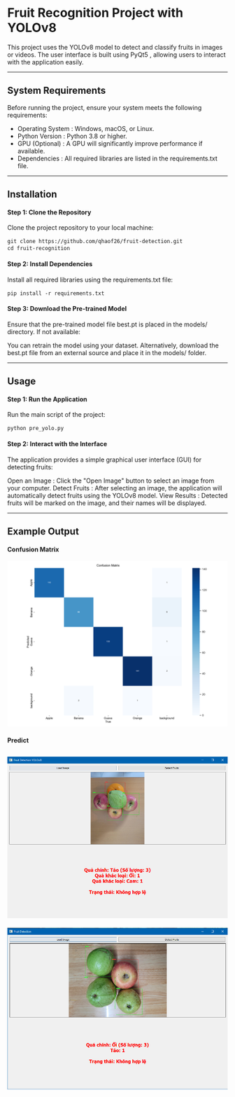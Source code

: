 # Fruit Recognition Project with YOLOv8
This project uses the YOLOv8 model to detect and classify fruits in images or videos. The user interface is built using PyQt5 , allowing users to interact with the application easily.

----
## System Requirements
Before running the project, ensure your system meets the following requirements:

- Operating System : Windows, macOS, or Linux.
- Python Version : Python 3.8 or higher.
- GPU (Optional) : A GPU will significantly improve performance if available.
- Dependencies : All required libraries are listed in the requirements.txt file.

---
## Installation
#### Step 1: Clone the Repository
Clone the project repository to your local machine:
```
git clone https://github.com/qhaof26/fruit-detection.git
cd fruit-recognition
```
#### Step 2: Install Dependencies
Install all required libraries using the requirements.txt file:
```
pip install -r requirements.txt
```
#### Step 3: Download the Pre-trained Model
Ensure that the pre-trained model file best.pt is placed in the models/ directory. If not available:

You can retrain the model using your dataset.
Alternatively, download the best.pt file from an external source and place it in the models/ folder.

---

## Usage
#### Step 1: Run the Application
Run the main script of the project:
```
python pre_yolo.py
```
#### Step 2: Interact with the Interface
The application provides a simple graphical user interface (GUI) for detecting fruits:

Open an Image :
Click the "Open Image" button to select an image from your computer.
Detect Fruits :
After selecting an image, the application will automatically detect fruits using the YOLOv8 model.
View Results :
Detected fruits will be marked on the image, and their names will be displayed.

----
## Example Output
#### Confusion Matrix
![Confusion Matrix](confusion_matrix.png)

#### Predict
![pre1](v8_pre1.png)
---
![pre2](v8_pre2.png)